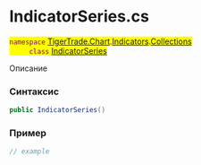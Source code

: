 
# IndicatorSeries.cs
<mark style="color:purple;">`namespace` [TigerTrade.Chart](../../../../../TigerTrade.Chart.md).[Indicators](../../../../../TigerTrade.Chart/Indicators.md).[Collections](../../../../../TigerTrade.Chart/Indicators/Collections.md)  
&nbsp;&nbsp;&nbsp;&nbsp;&nbsp;&nbsp;&nbsp;&nbsp;&nbsp;`class` [IndicatorSeries](../../IndicatorSeries.cs.md)

Описание

### Синтаксис
```csharp
public IndicatorSeries()
```


### Пример  
```csharp
// example
```
                    
                    